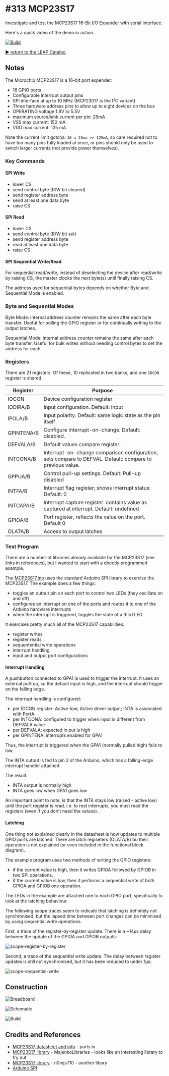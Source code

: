# #313 MCP23S17

Investigate and test the MCP23S17 16-Bit I/O Expander with serial interface.

Here's a quick video of the demo in action..

[![Build](./assets/MCP23S17_build.jpg?raw=true)](http://www.youtube.com/watch?v=CuNJYUojNe0)

[:arrow_forward: return to the LEAP Catalog](http://leap.tardate.com)

## Notes

The Microchip MCP23S17 is a 16-bit port expender:

* 16 GPIO ports
* Configurable interrupt output pins
* SPI interface at up to 10 MHz (MCP23017 is the I²C variant)
* Three hardware address pins to allow up to eight devices on the bus
* OPERATING voltage 1.8V to 5.5V
* maximum source/sink current per pin: 25mA
* VSS max current: 150 mA
* VDD max current: 125 mA

Note the current limit gotcha: `16 x 25ma >> 125mA`, so care required not to have too many pins fully loaded at once, or pins should only be used to switch larger currents (not provide power themselves).

### Key Commands

#### SPI Write

* lower CS
* send control byte (R/W bit cleared)
* send register address byte
* send at least one data byte
* raise CS

#### SPI Read

* lower CS
* send control byte (R/W bit set)
* send register address byte
* read at least one data byte
* raise CS

#### SPI Sequential Write/Read

For sequential read/write,  instead of deselecting the device after read/write by raising CS, the master clocks the next byte(s)
until finally raising CS.

The address used for sequential bytes depends on whether Byte and Sequential Mode is enabled.

### Byte and Sequential Modes

Byte Mode: internal address counter remains the same after each byte transfer.
Useful for polling the GPIO register or for continually writing to the output latches.

Sequential Mode: internal address counter remains the same after each byte transfer.
Useful for bulk writes without needing control bytes to set the address for each.

### Registers

There are 21 registers. Of these, 10 replicated in two banks, and one `IOCON` register is shared.


| Register   | Purpose |
|------------|---------|
| IOCON      | Device configuration register |
| IODIRA/B   | Input configuration. Default: input  |
| IPOLA/B    | Input polarity. Default: same logic state as the pin itself  |
| GPINTENA/B | Configure Interrupt-on-change. Default: disabled.  |
| DEFVALA/B  | Default values compare register.   |
| INTCONA/B  | Interrupt-on-change comparison configuration, sets compare to DEFVAL. Default: compare to previous value.   |
| GPPUA/B    | Control pull-up settings. Default: Pull-up disabled  |
| INTFA/B    | Interrupt flag register; shows interrupt status: Default: 0   |
| INTCAPA/B  | Interrupt capture register. contains value as captured at interrupt. Default: undefined   |
| GPIOA/B    | Port register, reflects the value on the port. Default 0   |
| OLATA/B    | Access to output latches   |


### Test Program

There are a number of libraries already available for the MCP23S17 (see links in references), but I wanted to start with a directly programmed example.

The [MCP23S17.ino](./MCP23S17.ino) uses the standard Arduino SPI library to exercise the MCP23S17. The example does a few things:

* toggles an output pin on each port to control two LEDs (they oscillate on and off)
* configures an interrupt on one of the ports and routes it to one of the Arduino hardware interrupts
* when the interrupt is triggered, toggles the state of a third LED

It exercises pretty much all of the MCP23S17 capabilities:

* register writes
* register reads
* sequentential write operations
* interrupt handling
* input and output port configurations


#### Interrupt Handling

A pushbutton connected to GPA1 is used to trigger the interrupt. It uses an external pull-up, so the default input is high, and the interrupt should trigger on the falling edge.

The interrupt handling is configured:

* per IOCON register: Active-low; Active driver output; INTA is associated with PortA.
* per INTCONA: configured to trigger when input is different from DEFVALA value
* per DEFVALA: expected in put is high
* per GPINTENA: interrupts enabled for GPA1

Thus, the interrupt is triggered when the GPA1 (normally pulled high) falls to low.

The INTA output is fed to pin 2 of the Arduino, which has a falling-edge interrupt handler attached.

The result:

* INTA output is normally high
* INTA goes low when GPA1 goes low

An important point to note, is that the INTA stays low (raised - active low) until the port register is read.
i.e. to rest interrupts, you must read the registers (even if you don't need the values).


#### Latching

One thing not explained clearly in the datasheet is how updates to multiple GPIO ports are latched.
There are latch regiseters (OLATA/B) bu their operation is not explained (or even included in the functional block diagram).

The example program uses two methods of writing the GPIO registers:

* if the current value is high, then it writes GPIOA followed by GPIOB in two SPI operations.
* if the current value is low, then it performs a sequential write of both GPIOA and GPIOB one operation.

The LEDs in the example are attached one to each GPIO port, specifically to look at the latching behaviour.

The following scope traces seem to indicate that latching is definitely not synchronised,
but the lapsed time between port changes can be minimised by using sequential write operations.


First, a trace of the register-by-register update. There is a ~14µs delay between the update of the GPIOA and GPIOB outputs:

![scope-register-by-register](./assets/scope-register-by-register.gif?raw=true)

Second, a trace of the sequential write update. The delay between register updates is still not synchronised, but it has been reduced to under 1µs:

![scope-sequential-write](./assets/scope-sequential-write.gif?raw=true)


## Construction

![Breadboard](./assets/MCP23S17_bb.jpg?raw=true)

![Schematic](./assets/MCP23S17_schematic.jpg?raw=true)

![Build](./assets/MCP23S17_build.jpg?raw=true)

## Credits and References
* [MCP23S17 datasheet and info](http://parts.io/detail/1371552/MCP23S17-E%2FSS) - parts.io
* [MCP23S17 library](https://github.com/MajenkoLibraries/MCP23S17) - MajenkoLibraries - looks like an interesting library to try out
* [MCP23S17 library](http://playground.arduino.cc/Main/MCP23S17) - n0mjs710 - another libary
* [Arduino SPI](https://www.arduino.cc/en/reference/SPI)
